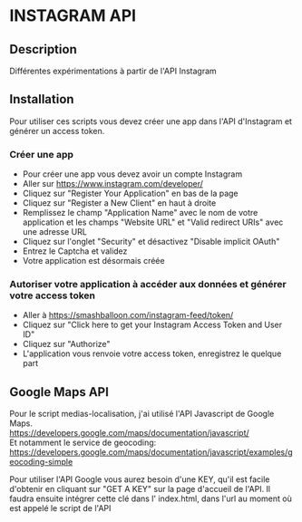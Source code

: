 # INSTAGRAM API

## Description
Différentes expérimentations à partir de l'API Instagram

## Installation
Pour utiliser ces scripts vous devez créer une app dans l'API d'Instagram et générer un access token.

### Créer une app
- Pour créer une app vous devez avoir un compte Instagram
- Aller sur <https://www.instagram.com/developer/>
- Cliquez sur "Register Your Application" en bas de la page
- Cliquez sur "Register a New Client" en haut à droite
- Remplissez le champ "Application Name" avec le nom de votre application et les champs "Website URL" et "Valid redirect URIs" avec une adresse URL
- Cliquez sur l'onglet "Security" et désactivez "Disable implicit OAuth"
- Entrez le Captcha et validez
- Votre application est désormais créée

### Autoriser votre application à accéder aux données et générer votre access token
- Aller à <https://smashballoon.com/instagram-feed/token/>
- Cliquez sur "Click here to get your Instagram Access Token and User ID"
- Cliquez sur "Authorize"
- L'application vous renvoie votre access token, enregistrez le quelque part


## Google Maps API
Pour le script medias-localisation, j'ai utilisé l'API Javascript de Google Maps.  
<https://developers.google.com/maps/documentation/javascript/>  
Et notamment le service de geocoding:  
<https://developers.google.com/maps/documentation/javascript/examples/geocoding-simple>  

Pour utiliser l'API Google vous aurez besoin d'une KEY, qu'il est facile d'obtenir en cliquant sur "GET A KEY" sur la page d'accueil de l'API. 
Il faudra ensuite intégrer cette clé dans l' index.html, dans l'url au moment où est appelé le script de l'API


